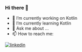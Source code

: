 ### Hi there 👋

- 🔭 I’m currently working on Kotlin
- 🌱 I’m currently learning Kotlin
- 💬 Ask me about ...
- 📫 How to reach me:
 
[![linkedin](https://img.shields.io/badge/Linkedin-000000?style=for-the-badge&logo=Linkedin&logoColor=white)](www.linkedin.com/in/esma-ozmiş)

  
